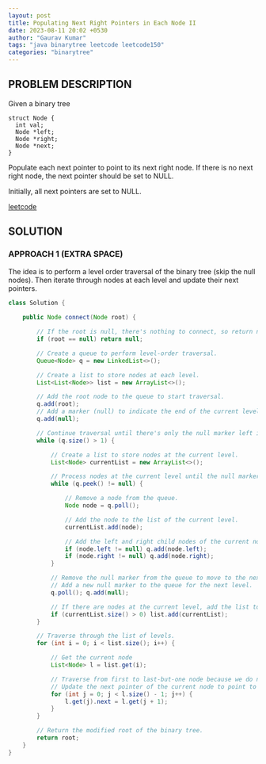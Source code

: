 ```yaml
---
layout: post
title: Populating Next Right Pointers in Each Node II
date: 2023-08-11 20:02 +0530
author: "Gaurav Kumar"
tags: "java binarytree leetcode leetcode150"
categories: "binarytree"
---
```

## PROBLEM DESCRIPTION

Given a binary tree

```text
struct Node {
  int val;
  Node *left;
  Node *right;
  Node *next;
}
```

Populate each next pointer to point to its next right node. If there is no next right node, the next pointer should be set to NULL.

Initially, all next pointers are set to NULL.

[leetcode](https://leetcode.com/problems/populating-next-right-pointers-in-each-node-ii/)

## SOLUTION

### APPROACH 1 (EXTRA SPACE)

The idea is to perform a level order traversal of the binary tree (skip the null nodes). Then iterate through nodes at each level and update their next pointers.

```java
class Solution {
    
    public Node connect(Node root) {

        // If the root is null, there's nothing to connect, so return null.
        if (root == null) return null;

        // Create a queue to perform level-order traversal.
        Queue<Node> q = new LinkedList<>();

        // Create a list to store nodes at each level.
        List<List<Node>> list = new ArrayList<>();

        // Add the root node to the queue to start traversal.
        q.add(root);
        // Add a marker (null) to indicate the end of the current level.
        q.add(null);

        // Continue traversal until there's only the null marker left in the queue.
        while (q.size() > 1) {

            // Create a list to store nodes at the current level.
            List<Node> currentList = new ArrayList<>();

            // Process nodes at the current level until the null marker is encountered.
            while (q.peek() != null) {

                // Remove a node from the queue.
                Node node = q.poll();

                // Add the node to the list of the current level.
                currentList.add(node);

                // Add the left and right child nodes of the current node to the queue for the next level.
                if (node.left != null) q.add(node.left);
                if (node.right != null) q.add(node.right);
            }

            // Remove the null marker from the queue to move to the next level.
            // Add a new null marker to the queue for the next level.
            q.poll(); q.add(null);

            // If there are nodes at the current level, add the list to the overall list of levels.
            if (currentList.size() > 0) list.add(currentList);
        }

        // Traverse through the list of levels.
        for (int i = 0; i < list.size(); i++) {

            // Get the current node
            List<Node> l = list.get(i);

            // Traverse from first to last-but-one node because we do not need to update the next pointer for the last node
            // Update the next pointer of the current node to point to next node in that level
            for (int j = 0; j < l.size() - 1; j++) {
                l.get(j).next = l.get(j + 1);
            }
        }

        // Return the modified root of the binary tree.
        return root;
    }
}
```
